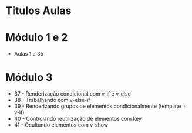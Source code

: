 # Titulos Aulas

# Módulo 1 e 2 

- Aulas 1 a 35

# Módulo 3

- 37 - Renderização condicional com v-if e v-else
- 38 - Trabalhando com v-else-if
- 39 - Renderizando grupos de elementos condicionalmente (template + v-if)
- 40 - Controlando reutilização de elementos com key
- 41 - Ocultando elementos com v-show